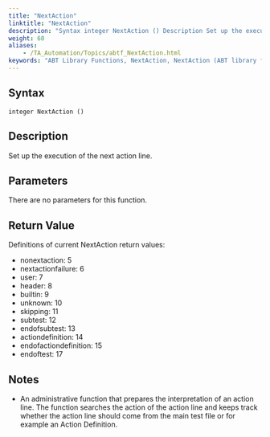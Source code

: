 ```yaml
--- 
title: "NextAction"
linktitle: "NextAction"
description: "Syntax integer NextAction () Description Set up the execution of the next action line. Parameters There are no parameters for this function.  Return Value Definitions of current NextAction return ..."
weight: 60
aliases: 
    - /TA_Automation/Topics/abtf_NextAction.html
keywords: "ABT Library Functions, NextAction, NextAction (ABT library function)"
---
```


## Syntax

`integer NextAction ()`

## Description

Set up the execution of the next action line.

## Parameters

There are no parameters for this function.

## Return Value

Definitions of current NextAction return values:

-   nonextaction: 5
-   nextactionfailure: 6
-   user: 7
-   header: 8
-   builtin: 9
-   unknown: 10
-   skipping: 11
-   subtest: 12
-   endofsubtest: 13
-   actiondefinition: 14
-   endofactiondefinition: 15
-   endoftest: 17

## Notes

-   An administrative function that prepares the interpretation of an action line. The function searches the action of the action line and keeps track whether the action line should come from the main test file or for example an Action Definition.

